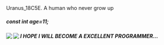 <div>Uranus_18C5E. A human who never grow up</div>
<h5>const int age=11;</h5>
<p> </p>
<img   align="left" src="https://github-readme-stats.vercel.app/api/top-langs/?username=Uranus-18C5E&locale=en&line_height=45&theme=dark&langs_count=5"/>
<img   align="left" src="https://github-readme-stats.vercel.app/api?username=Uranus-18C5E&locale=en&line_height=33&show_icons=true&hide=&theme=dark&rank_icon=github"/>
<p></p>
<h5>I HOPE I WILL BECOME A EXCELLENT PROGRAMMER...</h5>

